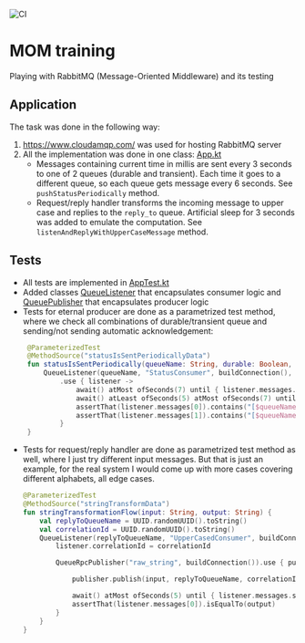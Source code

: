 ![CI](https://github.com/barvin/mom-training/workflows/CI/badge.svg?branch=main)
# MOM training
Playing with RabbitMQ (Message-Oriented Middleware) and its testing

## Application
The task was done in the following way:
1. https://www.cloudamqp.com/ was used for hosting RabbitMQ server
2. All the implementation was done in one class: [App.kt](src/main/kotlin/org/example/App.kt)
   - Messages containing current time in millis are sent every 3 seconds to one of 2 queues (durable and transient). Each time it goes to a different queue, so each queue gets message every 6 seconds. See `pushStatusPeriodically` method.
   - Request/reply handler transforms the incoming message to upper case and replies to the `reply_to` queue. Artificial sleep for 3 seconds was added to emulate the computation. See `listenAndReplyWithUpperCaseMessage` method.

## Tests
- All tests are implemented in [AppTest.kt](src/test/kotlin/org/example/AppTest.kt)
- Added classes [QueueListener](src/test/kotlin/org/example/QueueListener.kt) that encapsulates consumer logic and [QueuePublisher](src/test/kotlin/org/example/QueuePublisher.kt) that encapsulates producer logic
- Tests for eternal producer are done as a parametrized test method, where we check all combinations of durable/transient queue and sending/not sending automatic acknowledgement:
  ```kotlin
   @ParameterizedTest
   @MethodSource("statusIsSentPeriodicallyData")
   fun statusIsSentPeriodically(queueName: String, durable: Boolean, autoAck: Boolean) {
       QueueListener(queueName, "StatusConsumer", buildConnection(), durable, autoAck)
           .use { listener ->
               await() atMost ofSeconds(7) until { listener.messages.size > 0 }
               await() atLeast ofSeconds(5) atMost ofSeconds(7) until { listener.messages.size > 1 }
               assertThat(listener.messages[0]).contains("[$queueName]")
               assertThat(listener.messages[1]).contains("[$queueName]")
           }
   }
  ```
- Tests for request/reply handler are done as parametrized test method as well, where I just try different input messages. But that is just an example, for the real system I would come up with more cases covering different alphabets, all edge cases.
  ```kotlin
  @ParameterizedTest
  @MethodSource("stringTransformData")
  fun stringTransformationFlow(input: String, output: String) {
      val replyToQueueName = UUID.randomUUID().toString()
      val correlationId = UUID.randomUUID().toString()
      QueueListener(replyToQueueName, "UpperCasedConsumer", buildConnection()).use { listener ->
          listener.correlationId = correlationId

          QueueRpcPublisher("raw_string", buildConnection()).use { publisher ->

              publisher.publish(input, replyToQueueName, correlationId)

              await() atMost ofSeconds(5) until { listener.messages.size > 0 }
              assertThat(listener.messages[0]).isEqualTo(output)
          }
      }
  }
  ```